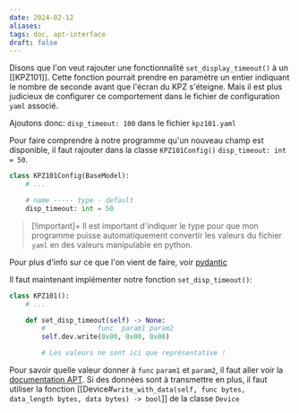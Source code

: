 ```yaml
---
date: 2024-02-12
aliases: 
tags: doc, apt-interface
draft: false
---
```


Disons que l'on veut rajouter une fonctionnalité `set_display_timeout()` à un [[KPZ101]]. Cette fonction pourrait prendre en paramètre un entier indiquant le nombre de seconde avant que l'écran du KPZ s'éteigne. Mais il est plus judicieux de configurer ce comportement dans le fichier de configuration `yaml` associé.

Ajoutons donc: `disp_timeout: 100` dans le fichier `kpz101.yaml`

Pour faire comprendre à notre programme qu'un nouveau champ est disponible, il faut rajouter dans la classe `KPZ101Config()` `disp_timeout: int = 50`.

```python
class KPZ101Config(BaseModel):
	# ...

	# name ----- type - default
	disp_timeout: int = 50
```

> [!important]+
> Il est important d'indiquer le type pour que mon programme puisse automatiquement convertir les valeurs du fichier `yaml` en des valeurs manipulable en python.

Pour plus d'info sur ce que l'on vient de faire, voir [pydantic](https://docs.pydantic.dev/latest/)

Il faut maintenant implémenter notre fonction `set_disp_timeout()`:
```python
class KPZ101():
	# ...

	def set_disp_timeout(self) -> None:
		#             func  param1 param2
		self.dev.write(0x00, 0x00, 0x00)

		# Les valeurs ne sont ici que représentative !
```

Pour savoir quelle valeur donner à `func` `param1` et `param2`, il faut aller voir la [documentation APT](https://www.thorlabs.com/Software/Motion%20Control/APT_Communications_Protocol.pdf). Si des données sont à transmettre en plus, il faut utiliser la fonction [[Device#`write_with_data(self, func bytes, data_length bytes, data bytes) -> bool`]] de la classe `Device`